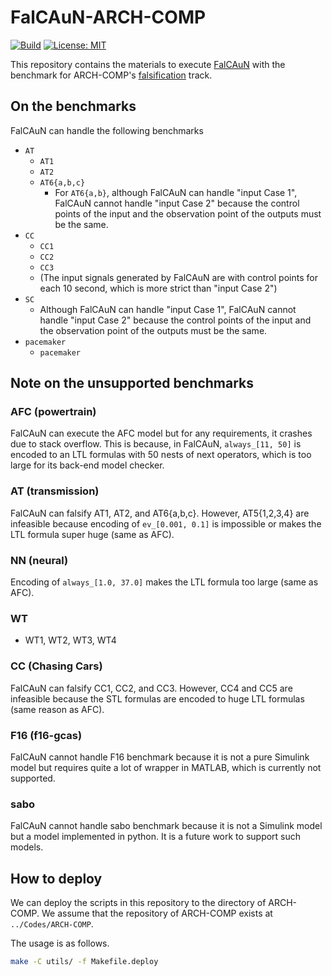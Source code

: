 FalCAuN-ARCH-COMP
=================

[![Build](https://github.com/MasWag/FalCAuN-ARCH-COMP/workflows/shellcheck/badge.svg)](https://github.com/MasWag/FalCAuN-ARCH-COMP/actions/workflows/shellcheck.yml)
[![License: MIT](https://img.shields.io/badge/License-MIT-blue.svg)](./LICENSE)


This repository contains the materials to execute [FalCAuN](https://github.com/MasWag/FalCAuN) with the benchmark for ARCH-COMP's [falsification](https://easychair.org/publications/paper/ps5t) track.

On the benchmarks
-----------------

FalCAuN can handle the following benchmarks

- `AT`
    - `AT1`
    - `AT2`
    - `AT6{a,b,c}`
        - For `AT6{a,b}`, although FalCAuN can handle "input Case 1", FalCAuN cannot handle "input Case 2" because the control points of the input and the observation point of the outputs must be the same.
- `CC`
    - `CC1`
    - `CC2`
    - `CC3`
    - (The input signals generated by FalCAuN are with control points for each 10 second, which is more strict than "input Case 2")
- `SC`
    - Although FalCAuN can handle "input Case 1", FalCAuN cannot handle "input Case 2" because the control points of the input and the observation point of the outputs must be the same.
- `pacemaker`
    - `pacemaker`


Note on the unsupported benchmarks
----------------------------------

### AFC (powertrain)

FalCAuN can execute the AFC model but for any requirements, it crashes due to stack overflow. This is because, in FalCAuN, `always_[11, 50]` is encoded to an LTL formulas with 50 nests of next operators, which is too large for its back-end model checker.

### AT (transmission)

FalCAuN can falsify AT1, AT2, and AT6{a,b,c}. However, AT5{1,2,3,4} are infeasible because encoding of `ev_[0.001, 0.1]` is impossible or makes the LTL formula super huge (same as AFC).

### NN (neural)

Encoding of `always_[1.0, 37.0]` makes the LTL formula too large (same as AFC). 

### WT

- WT1, WT2, WT3, WT4

### CC (Chasing Cars)

FalCAuN can falsify CC1, CC2, and CC3.
However, CC4 and CC5 are infeasible because the STL formulas are encoded to huge LTL formulas (same reason as AFC).

### F16 (f16-gcas)

FalCAuN cannot handle F16 benchmark because it is not a pure Simulink model but requires quite a lot of wrapper in MATLAB, which is currently not supported.

### sabo

FalCAuN cannot handle sabo benchmark because it is not a Simulink model but a model implemented in python. It is a future work to support such models.

How to deploy
-------------

We can deploy the scripts in this repository to the directory of ARCH-COMP.
We assume that the repository of ARCH-COMP exists at `../Codes/ARCH-COMP`.

The usage is as follows.

```sh
make -C utils/ -f Makefile.deploy
```
